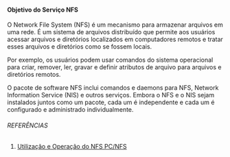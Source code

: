 <!-- markdownlint-disable-next-line -->
#### Objetivo do Serviço NFS

O Network File System (NFS) é um mecanismo para armazenar arquivos em uma rede. É um sistema de arquivos distribuído que permite aos usuários acessar arquivos e diretórios localizados em computadores remotos e tratar esses arquivos e diretórios como se fossem locais.

Por exemplo, os usuários podem usar comandos do sistema operacional para criar, remover, ler, gravar e definir atributos de arquivo para arquivos e diretórios remotos.

O pacote de software NFS inclui comandos e daemons para NFS, Network Information Service (NIS) e outros serviços. Embora o NFS e o NIS sejam instalados juntos como um pacote, cada um é independente e cada um é configurado e administrado individualmente.

###### REFERÊNCIAS

1. [Utilização e Operação do NFS PC/NFS](https://www.cin.ufpe.br/~flash/resultados/cursos/taais/1996-1/danise/paper3.html)

